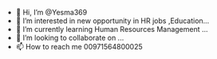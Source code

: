 - 👋 Hi, I’m @Yesma369
- 👀 I’m interested in new opportunity in HR jobs ,Education...
- 🌱 I’m currently learning Human Resources Management ...
- 💞️ I’m looking to collaborate on ...
- 📫 How to reach me 00971564800025

<!---
Yesma369/Yesma369 is a ✨ special ✨ repository because its `README.md` (this file) appears on your GitHub profile.
You can click the Preview link to take a look at your changes.
--->
